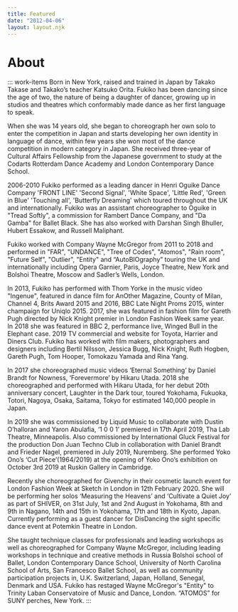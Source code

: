 ```yaml
---
title: Featured
date: "2012-04-06"
layout: layout.njk
---
```

# About
::: work-items
Born in New York, raised and trained in Japan by Takako Takase and Takako’s teacher Katsuko Orita. Fukiko has been dancing since the age of two, the nature of being a daughter of dancer, growing up in studios and theatres which conformably made dance as her first language to speak.

When she was 14 years old, she began to choreograph her own solo to enter the competition in Japan and starts developing her own identity in language of dance, within few years she won most of the dance competition in modern category in Japan.
She received three-year of Cultural Affairs Fellowship from the Japanese government to study at the Codarts Rotterdam Dance Academy and London Contemporary Dance School.

2006-2010 Fukiko performed as a leading dancer in Henri Oguike Dance Company 'FRONT LINE' 'Second Signal', 'White Space', 'Little Red', 'Green in Blue' 'Touching all', 'Butterfly Dreaming' which toured throughout the UK and internationally. Fukiko was an assistant choreographer to Oguike in "Tread Softly", a commission for Rambert Dance Company, and "Da Gamba" for Ballet Black. She has also worked with Darshan Singh Bhuller, Hubert Essakow, and Russell Maliphant.

Fukiko worked with Company Wayne McGregor from 2011 to 2018 and performed in "FAR", "UNDANCE", "Tree of Codes", "Atomos", "Rain room", "Future Self", "Outlier", "Entity" and “AutoBIOgraphy” touring the UK and internationally including Opera Garnier, Paris, Joyce Theatre, New York and Bolshoi Theatre, Moscow and Sadler’s Wells, London.

In 2013, Fukiko has performed with Thom Yorke in the music video "Ingenue", featured in dance film for AnOther Magazine, County of Milan, Channel 4, Brits Award 2015 and 2016, BBC Late Night Proms 2015, winter champaign for Uniqlo 2015. 2017, she was featured in fashion film for Gareth Pugh directed by Nick Knight premier in London Fashion Week same year. In 2018 she was featured in BBC 2, performance live, Winged Bull in the Elephant case. 2019 TV commercial and website for Toyota, Harrier and Diners Club. Fukiko has worked with film makers, photographers and designers including Bertil Nilsson, Jessica Bugg, Nick Knight, Ruth Hogben, Gareth Pugh, Tom Hooper, Tomokazu Yamada and Rina Yang.

In 2017 she choreographed music videos ‘Eternal Something’ by Daniel Brandt for Nowness, ‘Forevermore’ by Hikaru Utada. 2018 she choreographed and performed with Hikaru Utada, for her debut 20th anniversary concert, Laughter in the Dark tour, toured Yokohama, Fukuoka, Totori, Nagoya, Osaka, Saitama, Tokyo for estimated 140,000 people in Japan.

In 2019 she was commissioned by Liquid Music to collaborate with Dustin O’halloran and Yaron Abulafia, ‘1 0 0 1’ premiered in 17th April 2019, Tha Lab Theatre, Minneapolis. Also commissioned by International Gluck Festival for the production Don Juan Techno Club in collaboration with Daniel Brandt and Frieder Nagel, premiered in July 2019, Nuremberg. She performed Yoko Ono’s ‘Cut Piece’(1964/2019) at the opening of  Yoko Ono’s exhibition on October 3rd 2019 at Ruskin Gallery in Cambridge.

Recently she choreographed for Givenchy in their cosmetic launch event for London Fashion Week at Sketch in London in 12th February 2020. She will be performing her solos ‘Measuring the Heavens’ and ‘Cultivate a Quiet Joy’ as part of SHIVER, on 31st July, 1st and 2nd August in Yokohama, 8th and 9th in Nagano, 14th and 15th in Yokohama, 17th and 18th in Kyoto, Japan. Currently performing as a guest dancer for DisDancing the sight specific dance event at Potemkin Theatre in London.

She taught technique classes for professionals and leading workshops as well as choreographed for Company Wayne McGregor, including leading workshops in technique and creative methods in Russia Bolshoi school of Ballet, London Contemporary Dance School, University of North Carolina School of Arts, San Francesco Ballet School, as well as community participation projects in, U.K. Switzerland, Japan, Holland, Senegal, Denmark and USA. Fukiko has restaged Wayne McGregor's "Entity" to Trinity Laban Conservatoire of Music and Dance, London. “ATOMOS” for SUNY perches, New York.
:::
